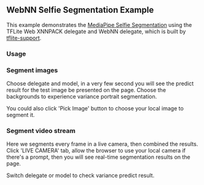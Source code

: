 ## WebNN Selfie Segmentation Example

This example demonstrates the [MediaPipe Selfie Segmentation](https://google.github.io/mediapipe/solutions/selfie_segmentation) using the TFLite Web XNNPACK delegate and WebNN delegate, which is built by [tflite-support](https://github.com/huningxin/tflite-support/tree/webnn_delegate_side_module).

### Usage

### Segment images

Choose delegate and model, in a very few second you will see the predict result for the test image be presented on the page. Choose the backgrounds to experience variance portrait segmentation.

You could also click 'Pick Image' button to choose your local image to segment it.

### Segment video stream

Here we segments every frame in a live camera, then combined the results. Click 'LIVE CAMERA' tab, allow the browser to use your local camera if there's a prompt, then you will see real-time segmentation results on the page.

Switch delegate or model to check variance predict result.
